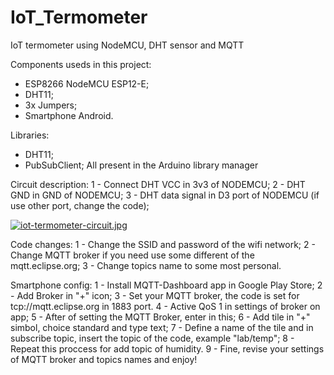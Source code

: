 # IoT_Termometer
IoT termometer using NodeMCU, DHT sensor and MQTT

Components useds in this project:
  - ESP8266 NodeMCU ESP12-E;
  - DHT11;
  - 3x Jumpers;
  - Smartphone Android.

Libraries:
  - DHT11;
  - PubSubClient;
  All present in the Arduino library manager

Circuit description: 
  1 - Connect DHT VCC in 3v3 of NODEMCU;
  2 - DHT GND in GND of NODEMCU;
  3 - DHT data signal in D3 port of NODEMCU (if use other port, change the code);
  
[![iot-termometer-circuit.jpg](https://i.postimg.cc/PrbbXv5H/iot-termometer-circuit.jpg)](https://postimg.cc/rKmRgm4Z)

Code changes:
  1 - Change the SSID and password of the wifi network;
  2 - Change MQTT broker if you need use some different of the mqtt.eclipse.org;
  3 - Change topics name to some most personal.
  
Smartphone config:
  1 - Install MQTT-Dashboard app in Google Play Store;
  2 - Add Broker in "+" icon;
  3 - Set your MQTT broker, the code is set for tcp://mqtt.eclipse.org in 1883 port. 
  4 - Active QoS 1 in settings of broker on app;
  5 - After of setting the MQTT Broker, enter in this;
  6 - Add tile in "+" simbol, choice standard and type text;
  7 - Define a name of the tile and in subscribe topic, insert the topic of the code, example "lab/temp";
  8 - Repeat this proccess for add topic of humidity.
  9 - Fine, revise your settings of MQTT broker and topics names and enjoy!
